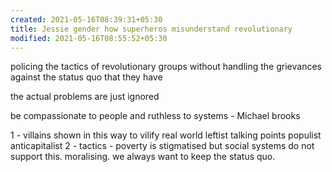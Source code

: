 ```yaml
---
created: 2021-05-16T08:39:31+05:30
title: Jessie gender how superheros misunderstand revolutionary
modified: 2021-05-16T08:55:52+05:30
---
```


policing the tactics of revolutionary groups without handling the grievances against the status quo that they have

the actual problems are just ignored

be compassionate to people and ruthless to systems - Michael brooks

1 - villains shown in this way to vilify real world leftist talking points
populist
anticapitalist 
2 - tactics - poverty is stigmatised but social systems do not support this. moralising. 
we always want to keep the status quo. 
